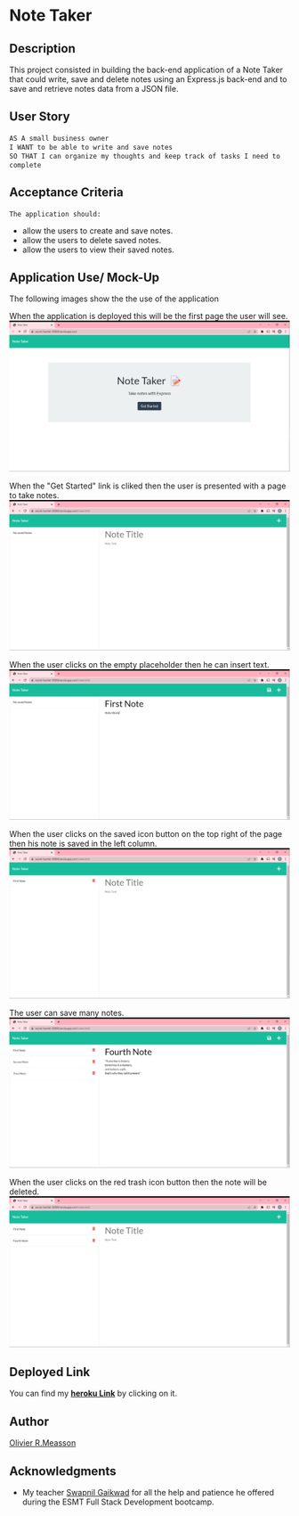 # Note Taker

## Description

This project consisted in building the back-end application of a Note Taker that could write, save and delete notes using an Express.js back-end and to save and retrieve notes data from a JSON file.

## User Story

```
AS A small business owner
I WANT to be able to write and save notes
SO THAT I can organize my thoughts and keep track of tasks I need to complete
```

## Acceptance Criteria

```
The application should:
```

- allow the users to create and save notes.
- allow the users to delete saved notes.
- allow the users to view their saved notes.

## Application Use/ Mock-Up

The following images show the the use of the application

When the application is deployed this will be the first page the user will see.
![first page](./public/assets/images/firstpage.png)

When the "Get Started" link is cliked then the user is presented with a page to take notes.
![Second Page](./public/assets/images/page2.png)

When the user clicks on the empty placeholder then he can insert text.
![First Note](./public/assets/images/Firstnote.png)

When the user clicks on the saved icon button on the top right of the page then his note is saved in the left column.
![First Note Saved](./public/assets/images/FirstnoteSaved.png)

The user can save many notes.
![Last Note](./public/assets/images/lastNote.png)

When the user clicks on the red trash icon button then the note will be deleted.
![Delete Notes](./public/assets/images/2and3deleted.png)

## Deployed Link

You can find my [**heroku Link**](https://secret-hamlet-50088.herokuapp.com/) by clicking on it.

## Author

[Olivier R.Measson](https://github.com/Zeitouna)

## Acknowledgments

- My teacher [Swapnil Gaikwad](https://github.com/SwapnilGaikwad) for all the help and patience he offered during the ESMT Full Stack Development bootcamp.
